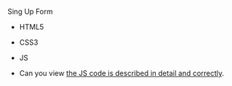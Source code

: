 Sing Up Form
- HTML5
* CSS3
+ JS
  
+ Can you view [the JS code is described in detail and correctly](https://andrei-jk.github.io/Sign-up-form/).
